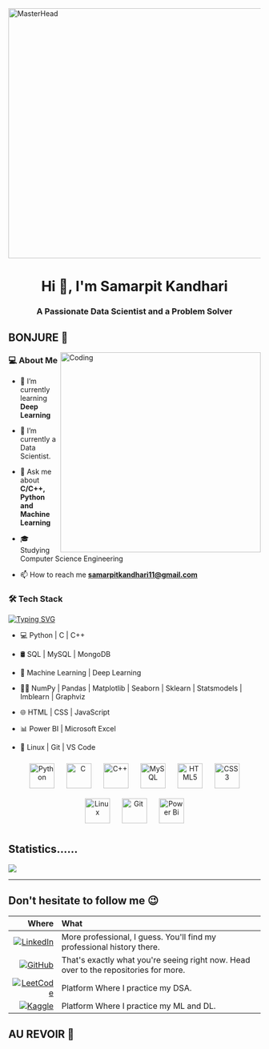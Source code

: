 <img src="https://coder.com/og-image.png" alt="MasterHead" width="1000" height="500"/>
<h1 align="center">Hi 👋, I'm Samarpit Kandhari</h1>
<h3 align="center">A Passionate Data Scientist and a Problem Solver</h3>
<h2>BONJURE 👋</h2>
<img align="right" alt="Coding" width="400" src="https://media1.giphy.com/media/RbDKaczqWovIugyJmW/200.gif">
<h3> 💻 About Me </h3>

- 🌱 I’m currently learning **Deep Learning**

- 🔭 I’m currently a Data Scientist.

- 💬 Ask me about **C/C++, Python and Machine Learning**

- 🎓 Studying Computer Science Engineering

- 📫 How to reach me **samarpitkandhari11@gmail.com**

<h3>🛠 Tech Stack</h3>

[![Typing SVG](https://readme-typing-svg.herokuapp.com?font=anthon&size=26&duration=5002&color=D32EFF&lines=Python+%7C+C+%7C+C%2B%2B;MySQL+%7C+SQL+%7C+MongoDB;Machine+Learning;Deep+Learning;Power+BI+%7C+Microsoft+Excel;HTML+%7C+CSS;Linux+%7C+Git+%7C+VS+Code)](https://git.io/typing-svg)
- 💻 Python | C | C++

- 🛢 SQL | MySQL | MongoDB

- 🤖 Machine Learning | Deep Learning

- 🧑‍💻 NumPy | Pandas | Matplotlib | Seaborn | Sklearn | Statsmodels | Imblearn | Graphviz

- 🌐 HTML | CSS | JavaScript
  
- 📊 Power BI | Microsoft Excel 
  
- 🔧 Linux | Git | VS Code

<div align="center">  
<a href="https://www.python.org/" target="_blank"><img style="margin: 10px" src="https://profilinator.rishav.dev/skills-assets/python-original.svg" alt="Python" height="50" /></a>  
<a href="https://www.cprogramming.com/" target="_blank"><img style="margin: 10px" src="https://profilinator.rishav.dev/skills-assets/c-original.svg" alt="C" height="50" /></a>  
<a href="https://www.cplusplus.com/" target="_blank"><img style="margin: 10px" src="https://profilinator.rishav.dev/skills-assets/cplusplus-original.svg" alt="C++" height="50" /></a>  
<a href="https://www.mysql.com/" target="_blank"><img style="margin: 10px" src="https://profilinator.rishav.dev/skills-assets/mysql-original-wordmark.svg" alt="MySQL" height="50" /></a>  
<a href="https://en.wikipedia.org/wiki/HTML5" target="_blank"><img style="margin: 10px" src="https://profilinator.rishav.dev/skills-assets/html5-original-wordmark.svg" alt="HTML5" height="50" /></a>  
<a href="https://www.w3schools.com/css/" target="_blank"><img style="margin: 10px" src="https://profilinator.rishav.dev/skills-assets/css3-original-wordmark.svg" alt="CSS3" height="50" /></a>  
<a href="https://www.linux.org/" target="_blank"><img style="margin: 10px" src="https://profilinator.rishav.dev/skills-assets/linux-original.svg" alt="Linux" height="50" /></a>  
<a href="https://github.com/" target="_blank"><img style="margin: 10px" src="https://profilinator.rishav.dev/skills-assets/git-scm-icon.svg" alt="Git" height="50" /></a>  
<a href="https://powerbi.microsoft.com/en-us/" target="_blank"><img style="margin: 10px" src="https://profilinator.rishav.dev/skills-assets/powerbi.png" alt="Power Bi" height="50" /></a>  
  
</div>

<h2 align="left">Statistics......</h2>

<!--
<img align="center" src="https://github-readme-stats.vercel.app/api/top-langs?username=SamarpitKandhari&count_private=true&theme=algolia" >

<p><img align="center" src="https://github-readme-stats.vercel.app/api?username=SamarpitKandhari&count_private=true&theme=algolia&show_icons=true&hide=issues" /></p>
-->
<p><img align="center" src="https://github-readme-streak-stats.herokuapp.com/?user=SamarpitKandhari&theme=github-dark&hide_border=true&count_private=true&date_format=j%20M%5B%20Y%5D" /></p><hr>
<!--
<p align="center"> Visitors count:<br><img src="https://profile-counter.glitch.me/SamarpitKandhari/count.svg" /></p>
-->
<h2 align="left">Don't hesitate to follow me 😉</h2>

| Where | What |
|-:|:-| 
| [![LinkedIn](https://img.shields.io/badge/LinkedIn-0077B5?style=for-the-badge&logo=linkedin&logoColor=white)](https://linkedin.com/in/samarpit-kandhari) | More professional, I guess. You'll find my professional history there. |
| [![GitHub](https://img.shields.io/badge/-Github-181717?style=for-the-badge&logo=Github&logoColor=white)](https://github.com/SamarpitKandhari) | That's exactly what you're seeing right now. Head over to the repositories for more. |
| [![LeetCode](https://img.shields.io/badge/LeetCode-FFA500?style=for-the-badge&logo=leetcode&logoColor=white)](https://www.leetcode.com/samarpitkandhari) | Platform Where I practice my DSA. |
| [![Kaggle](https://img.shields.io/badge/Kaggle-20BEFF?style=for-the-badge&logo=kaggle&logoColor=white)](https://www.kaggle.com/sanarpit) | Platform Where I practice my ML and DL. |



<h2>AU REVOIR 👋</h2>
